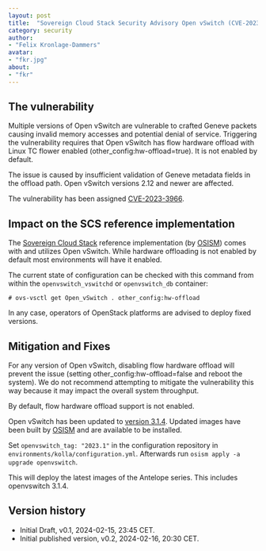 ```yaml
---
layout: post
title:  "Sovereign Cloud Stack Security Advisory Open vSwitch (CVE-2023-3966)"
category: security
author:
- "Felix Kronlage-Dammers"
avatar:
- "fkr.jpg"
about:
- "fkr"
---
```


## The vulnerability

Multiple versions of Open vSwitch are vulnerable to crafted Geneve
packets causing invalid memory accesses and potential denial of service.
Triggering the vulnerability requires that Open vSwitch has flow hardware
offload with Linux TC flower enabled (other_config:hw-offload=true).
It is not enabled by default.

The issue is caused by insufficient validation of Geneve metadata
fields in the offload path.  Open vSwitch versions 2.12 and newer are
affected.

The vulnerability has been assigned [CVE-2023-3966](https://www.cve.org/CVERecord?id=CVE-2023-3966).

## Impact on the SCS reference implementation

The [Sovereign Cloud Stack](https://scs.community/) reference
implementation (by [OSISM](https://osism.tech/)) comes with and utilizes 
Open vSwitch. While hardware offloading is not enabled by default most
environments will have it enabled.

The current state of configuration can be checked with this command from within the
`openvswitch_vswitchd` or `openvswitch_db` container:

```
# ovs-vsctl get Open_vSwitch . other_config:hw-offload
```

In any case, operators of OpenStack platforms are advised to deploy fixed versions.

## Mitigation and Fixes

For any version of Open vSwitch, disabling flow hardware offload will
prevent the issue (setting other_config:hw-offload=false and reboot
the system).  We do not recommend attempting to mitigate the vulnerability
this way because it may impact the overall system throughput.

By default, flow hardware offload support is not enabled.

Open vSwitch has been updated to [version 3.1.4](https://www.openvswitch.org/releases/NEWS-3.1.4.txt).
Updated images have been built by [OSISM](https://osism.tech/) and are available to be installed.

Set `openvswitch_tag: "2023.1"` in the configuration repository in `environments/kolla/configuration.yml`.
Afterwards run `osism apply -a upgrade openvswitch`.

This will deploy the latest images of the Antelope series. This includes openvswitch 3.1.4.

## Version history

* Initial Draft, v0.1, 2024-02-15, 23:45 CET.
* Initial published version, v0.2, 2024-02-16, 20:30 CET.
